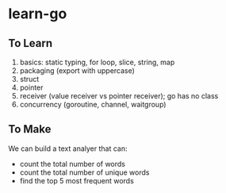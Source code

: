 # learn-go


## To Learn

1. basics: static typing, for loop, slice, string, map
2. packaging (export with uppercase)
3. struct
4. pointer
5. receiver (value receiver vs pointer receiver); go has no class
6. concurrency (goroutine, channel, waitgroup)

## To Make

We can build a text analyer that can:
- count the total number of words
- count the total number of unique words
- find the top 5 most frequent words
